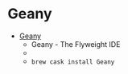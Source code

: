# Geany
- [Geany](https://www.geany.org/)
  -  Geany - The Flyweight IDE
  - 
  - `brew cask install Geany`
